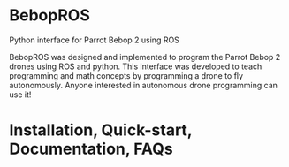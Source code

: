 # BebopROS

Python interface for Parrot Bebop 2 using ROS

BebopROS was designed and implemented to program the Parrot Bebop 2 drones using ROS and python. This interface was developed to teach programming and math concepts by programming a drone to fly autonomously. Anyone interested in autonomous drone programming can use it!

# Installation, Quick-start, Documentation, FAQs